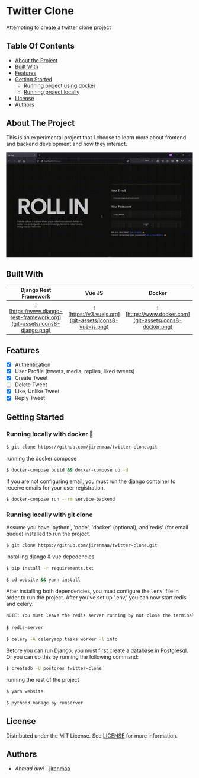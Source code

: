 <p>
  <h1>Twitter Clone</h1>
  <p>Attempting to create a twitter clone project</p>
</p>

## Table Of Contents

- [About the Project](#about-the-project)
- [Built With](#built-with)
- [Features](#features)
- [Getting Started](#getting-started)
  - [Running project using docker](#getting-started)
  - [Running project locally](#getting-started)
- [License](#license)
- [Authors](#authors)

## About The Project

This is an experimental project that I choose to learn more about frontend and backend development and how they interact.

![preview](git-assets/preview.gif)

## Built With

|                       Django Rest Framework                        |                      Vue JS                       |                       Docker                        |
| :----------------------------------------------------------------: | :-----------------------------------------------: | :-------------------------------------------------: |
| ![https://www.django-rest-framework.org](git-assets/icons8-django.png) | ![https://v3.vuejs.org](git-assets/icons8-vue-js.png) | ![https://www.docker.com](git-assets/icons8-docker.png) |

## Features

- [x] Authentication
- [x] User Profile (tweets, media, replies, liked tweets)
- [x] Create Tweet
- [ ] Delete Tweet
- [x] Like, Unlike Tweet
- [x] Reply Tweet

## Getting Started

### Running locally with docker 🐳

```sh
$ git clone https://github.com/jirenmaa/twitter-clone.git
```

running the docker compose

```sh
$ docker-compose build && docker-compose up -d
```

If you are not configuring email, you must run the django container to receive emails for your user registration.

```sh
$ docker-compose run --rm service-backend
```

### Running locally with git clone

Assume you have 'python', 'node', 'docker' (optional), and'redis' (for email queue) installed to run the project.

```sh
$ git clone https://github.com/jirenmaa/twitter-clone.git
```

installing django & vue depedencies

```sh
$ pip install -r requirements.txt
```

```sh
$ cd website && yarn install
```

After installing both dependencies, you must configure the '.env' file in order to run the project. After you've set up '.env,' you can now start redis and celery.

```sh
NOTE: You must leave the redis server running by not close the terminal.

$ redis-server
```

```sh
$ celery -A celeryapp.tasks worker -l info
```

Before you can run Django, you must first create a database in Postgresql. Or you can do this by running the following command:

```sh
$ createdb -U postgres twitter-clone
```

running the rest of the project

```sh
$ yarn website
```

```sh
$ python3 manage.py runserver
```


## License

Distributed under the MIT License. See [LICENSE](https://github.com/jirenmaa/twitter-clone/blob/master/LICENSE) for more information.

## Authors

- *Ahmad alwi* - [jirenmaa](https://github.com/jirenmaa/)
